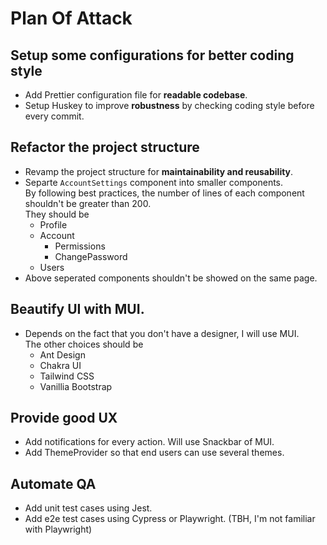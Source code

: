 # Plan Of Attack
## Setup some configurations for better coding style
- Add Prettier configuration file for **readable codebase**.
- Setup Huskey to improve **robustness** by checking coding style before every commit.

## Refactor the project structure
- Revamp the project structure for **maintainability and reusability**.
- Separte `AccountSettings` component into smaller components.\
  By following best practices, the number of lines of each component shouldn't be greater than 200.\
  They should be
  - Profile
  - Account
    - Permissions
    - ChangePassword
  - Users
- Above seperated components shouldn't be showed on the same page. 

## Beautify UI with MUI.
- Depends on the fact that you don't have a designer, I will use MUI.\
  The other choices should be
  - Ant Design
  - Chakra UI
  - Tailwind CSS
  - Vanillia Bootstrap

## Provide good UX
- Add notifications for every action. Will use Snackbar of MUI.
- Add ThemeProvider so that end users can use several themes.

## Automate QA
- Add unit test cases using Jest.
- Add e2e test cases using Cypress or Playwright. (TBH, I'm not familiar with Playwright)
